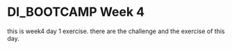 # DI_BOOTCAMP Week 4
this is week4 day 1 exercise. there are the challenge and the exercise of this day.
